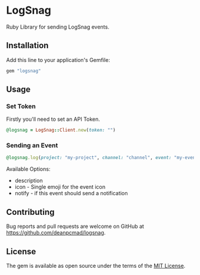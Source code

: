 # LogSnag

Ruby Library for sending LogSnag events.

## Installation

Add this line to your application's Gemfile:

```ruby
gem "logsnag"
```

## Usage

### Set Token

Firstly you'll need to set an API Token.

```ruby
@logsnag = LogSnag::Client.new(token: "")
```

### Sending an Event

```ruby
@logsnag.log(project: "my-project", channel: "channel", event: "my-event")
```

Available Options:

- description
- icon - Single emoji for the event icon
- notify - if this event should send a notification

## Contributing

Bug reports and pull requests are welcome on GitHub at https://github.com/deanpcmad/logsnag.

## License

The gem is available as open source under the terms of the [MIT License](https://opensource.org/licenses/MIT).
